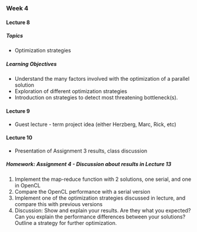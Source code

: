 ### Week 4

#### Lecture 8

##### Topics
* Optimization strategies

##### Learning Objectives
* Understand the many factors involved with the optimization of a parallel solution
* Exploration of different optimization strategies
* Introduction on strategies to detect most threatening bottleneck(s).

#### Lecture 9
* Guest lecture - term project idea (either Herzberg, Marc, Rick, etc)

#### Lecture 10
* Presentation of Assignment 3 results, class discussion
  
##### Homework: Assignment 4 - Discussion about results in Lecture 13
1. Implement the map-reduce function with 2 solutions, one serial, and one in OpenCL
2. Compare the OpenCL performance with a serial version
3. Implement one of the optimization strategies discussed in lecture, and compare this with previous versions
4. Discussion: Show and explain your results. Are they what you expected? Can you explain the performance differences between your solutions? Outline a strategy for further optimization.

